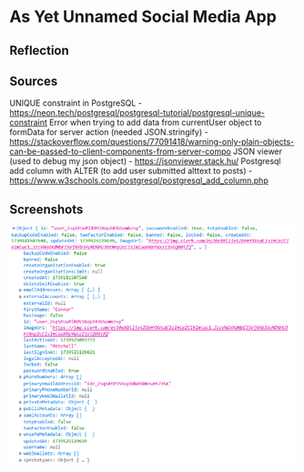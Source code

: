 # As Yet Unnamed Social Media App

## Reflection

## Sources

UNIQUE constraint in PostgreSQL - https://neon.tech/postgresql/postgresql-tutorial/postgresql-unique-constraint
Error when trying to add data from currentUser object to formData for server action (needed JSON.stringify) - https://stackoverflow.com/questions/77091418/warning-only-plain-objects-can-be-passed-to-client-components-from-server-compo
JSON viewer (used to debug my json object) - https://jsonviewer.stack.hu/
Postgresql add column with ALTER (to add user submitted alttext to posts) - https://www.w3schools.com/postgresql/postgresql_add_column.php

## Screenshots

![Console log displaying the structure of the currentUser object that I used to inform my database structure](@/../screenshots/currentUser_object.png)

